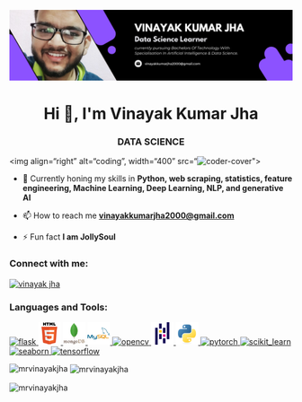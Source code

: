 ![logo](https://github.com/mrvinayakjha/mrvinayakjha/blob/main/Turquoise%20Simple%20Modern%20Linkedin%20Banner.png)
<h1 align="center">Hi 👋, I'm Vinayak Kumar Jha</h1>
<h3 align="center">DATA SCIENCE </h3>

<img align=“right” alt=“coding”, width=“400” src=“![coder-cover](https://github.com/mrvinayakjha/mrvinayakjha/assets/100670889/9c9f7409-a23f-4c2e-951c-dc47e4bcf4f6)">

- 🌱 Currently honing my skills in **Python, web scraping, statistics, feature engineering, Machine Learning, Deep Learning, NLP, and generative AI**

- 📫 How to reach me **vinayakkumarjha2000@gmail.com**

- ⚡ Fun fact **I am JollySoul**

<h3 align="left">Connect with me:</h3>
<p align="left">
<a href="https://linkedin.com/in/vinayak jha" target="blank"><img align="center" src="https://raw.githubusercontent.com/rahuldkjain/github-profile-readme-generator/master/src/images/icons/Social/linked-in-alt.svg" alt="vinayak jha" height="30" width="40" /></a>
</p>

<h3 align="left">Languages and Tools:</h3>
<p align="left"> <a href="https://flask.palletsprojects.com/" target="_blank" rel="noreferrer"> <img src="https://www.vectorlogo.zone/logos/pocoo_flask/pocoo_flask-icon.svg" alt="flask" width="40" height="40"/> </a> <a href="https://www.w3.org/html/" target="_blank" rel="noreferrer"> <img src="https://raw.githubusercontent.com/devicons/devicon/master/icons/html5/html5-original-wordmark.svg" alt="html5" width="40" height="40"/> </a> <a href="https://www.mongodb.com/" target="_blank" rel="noreferrer"> <img src="https://raw.githubusercontent.com/devicons/devicon/master/icons/mongodb/mongodb-original-wordmark.svg" alt="mongodb" width="40" height="40"/> </a> <a href="https://www.mysql.com/" target="_blank" rel="noreferrer"> <img src="https://raw.githubusercontent.com/devicons/devicon/master/icons/mysql/mysql-original-wordmark.svg" alt="mysql" width="40" height="40"/> </a> <a href="https://opencv.org/" target="_blank" rel="noreferrer"> <img src="https://www.vectorlogo.zone/logos/opencv/opencv-icon.svg" alt="opencv" width="40" height="40"/> </a> <a href="https://pandas.pydata.org/" target="_blank" rel="noreferrer"> <img src="https://raw.githubusercontent.com/devicons/devicon/2ae2a900d2f041da66e950e4d48052658d850630/icons/pandas/pandas-original.svg" alt="pandas" width="40" height="40"/> </a> <a href="https://www.python.org" target="_blank" rel="noreferrer"> <img src="https://raw.githubusercontent.com/devicons/devicon/master/icons/python/python-original.svg" alt="python" width="40" height="40"/> </a> <a href="https://pytorch.org/" target="_blank" rel="noreferrer"> <img src="https://www.vectorlogo.zone/logos/pytorch/pytorch-icon.svg" alt="pytorch" width="40" height="40"/> </a> <a href="https://scikit-learn.org/" target="_blank" rel="noreferrer"> <img src="https://upload.wikimedia.org/wikipedia/commons/0/05/Scikit_learn_logo_small.svg" alt="scikit_learn" width="40" height="40"/> </a> <a href="https://seaborn.pydata.org/" target="_blank" rel="noreferrer"> <img src="https://seaborn.pydata.org/_images/logo-mark-lightbg.svg" alt="seaborn" width="40" height="40"/> </a> <a href="https://www.tensorflow.org" target="_blank" rel="noreferrer"> <img src="https://www.vectorlogo.zone/logos/tensorflow/tensorflow-icon.svg" alt="tensorflow" width="40" height="40"/> </a> </p>

<p><img align="left" src="https://github-readme-stats.vercel.app/api/top-langs?username=mrvinayakjha&show_icons=true&locale=en&layout=compact" alt="mrvinayakjha" /></p>

<p>&nbsp;<img align="center" src="https://github-readme-stats.vercel.app/api?username=mrvinayakjha&show_icons=true&locale=en" alt="mrvinayakjha" /></p>

<p><img align="center" src="https://github-readme-streak-stats.herokuapp.com/?user=mrvinayakjha&" alt="mrvinayakjha" /></p>
